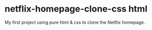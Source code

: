 # netflix-homepage-clone-css html
My first project using pure html & css to clone the Netflix homepage. 

